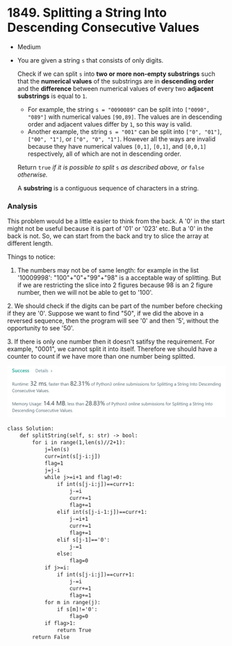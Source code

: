 # 1849. Splitting a String Into Descending Consecutive Values

* Medium
*   You are given a string `s` that consists of only digits.

    Check if we can split `s` into **two or more non-empty substrings** such that the **numerical values** of the substrings are in **descending order** and the **difference** between numerical values of every two **adjacent** **substrings** is equal to `1`.

    * For example, the string `s = "0090089"` can be split into `["0090", "089"]` with numerical values `[90,89]`. The values are in descending order and adjacent values differ by `1`, so this way is valid.
    * Another example, the string `s = "001"` can be split into `["0", "01"]`, `["00", "1"]`, or `["0", "0", "1"]`. However all the ways are invalid because they have numerical values `[0,1]`, `[0,1]`, and `[0,0,1]` respectively, all of which are not in descending order.

    Return `true` _if it is possible to split_ `s`​​​​​​ _as described above, or_ `false` _otherwise._

    A **substring** is a contiguous sequence of characters in a string.

### Analysis&#x20;

This problem would be a little easier to think from the back. A '0' in the start might not be useful because it is part of '01' or '023' etc. But a '0' in the back is not. So, we can start from the back and try to slice the array at different length.&#x20;

Things to notice:

1. The numbers may not be of same length: for example in the list '10009998': "100"+"0"+"99"+"98" is a acceptable way of splitting. But if we are restricting the slice into 2 figures because 98 is an 2 figure number, then we will not be able to get to '100'.&#x20;

&#x20; 2\.  We should check if the digits can be part of the number before checking if they are '0'. Suppose we want to find "50", if we did the above in a reversed sequence, then the program will see '0' and then '5', without the opportunity to see '50'.

&#x20; 3\. If there is only one number then it doesn't satifsy the requirement. For example, "0001", we cannot split it into itself. Therefore we should have a counter to count if we have more than one number being splitted. &#x20;

![](<../.gitbook/assets/image (8) (1) (1) (1) (1) (1) (1) (1) (1) (1).png>)

```
class Solution:
    def splitString(self, s: str) -> bool:
        for i in range(1,len(s)//2+1):
            j=len(s)
            curr=int(s[j-i:j])
            flag=1
            j=j-i
            while j>=i+1 and flag!=0:
                if int(s[j-i:j])==curr+1:
                    j-=i
                    curr+=1
                    flag+=1
                elif int(s[j-i-1:j])==curr+1:
                    j-=i+1
                    curr+=1
                    flag+=1
                elif s[j-1]=='0':
                    j-=1
                else:
                    flag=0
            if j>=i:
                if int(s[j-i:j])==curr+1:
                    j-=i
                    curr+=1
                    flag+=1
            for m in range(j):
                if s[m]!='0':
                    flag=0
            if flag>1:
                return True
        return False
```
